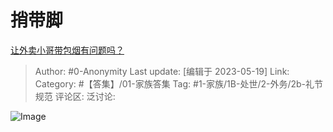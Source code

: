 # 捎带脚
[让外卖小哥带包烟有问题吗？](https://www.zhihu.com/question/396011811/answer/3035892541)

> Author: #0-Anonymity
> Last update: [编辑于 2023-05-19]
> Link:
> Category: #【答集】/01-家族答集
> Tag: #1-家族/1B-处世/2-外务/2b-礼节规范
> 评论区:
> 泛讨论:

![Image](https://pic1.zhimg.com/50/v2-bb5114802aa940359da3a75a75289520_720w.jpg?source=1940ef5c)
